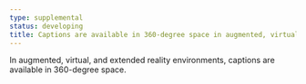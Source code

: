 ```yaml
---
type: supplemental
status: developing
title: Captions are available in 360-degree space in augmented, virtual, and extended realities
---
```


In augmented, virtual, and extended reality environments, captions are available in 360-degree space.
